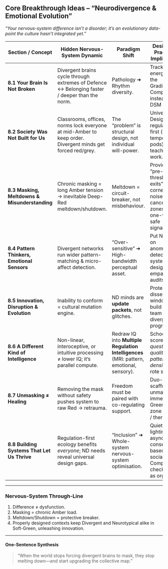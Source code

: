 ## Core Breakthrough Ideas – **“Neurodivergence & Emotional Evolution”**  
_“Your nervous-system difference isn’t a disorder; it’s an evolutionary data-point the culture hasn’t integrated yet.”_

| Section / Concept | Hidden Nervous-System Dynamic | Paradigm Shift | Design or Practice Implication |
|-------------------|--------------------------------|----------------|--------------------------------|
| **8.1 Your Brain Is Not Broken** | Divergent brains cycle through extremes of Defence ↔ Belonging faster / deeper than the norm. | Pathology ➜ Rhythm diversity. | Track energy on the Gradient Compass instead of DSM labels. |
| **8.2 Society Was Not Built for Us** | Classrooms, offices, norms lock everyone at mid-Amber to keep order. Divergent minds get forced red/grey. | The “problem” is structural design, not individual will-power. | Universal Design 2.0: regulate first (lights, tempo, rest pods), then teach/ work. |
| **8.3 Masking, Meltdowns & Misunderstanding** | Chronic masking = long Amber tension → inevitable Deep-Red meltdown/shutdown. | Meltdown = circuit-breaker, not misbehaviour. | Provide “pre-threshold exits”: stim corners, noise-cancel zones, one-word safe signals. |
| **8.4 Pattern Thinkers, Emotional Sensors** | Divergent networks run wider pattern-matching & micro-affect detection. | “Over-sensitive” ➜ High-bandwidth perceptual asset. | Put ND folk on anomaly-detection, systems design, empathy audits. |
| **8.5 Innovation, Disruption & Evolution** | Inability to conform = cultural mutation engine. | ND minds are **update packets**, not glitches. | Protect dissent windows; build “red-team by divergence” programs. |
| **8.6 A Different Kind of Intelligence** | Non-linear, interoceptive, or intuitive processing ≠ lower IQ; it’s parallel compute. | Redraw IQ into **Multiple Regulation Intelligences** (MRI: pattern, emotional, sensory). | Schools score *question quality* and *pattern density*, not rote speed. |
| **8.7 Unmasking ≠ Healing** | Removing the mask without safety pushes system to raw Red → retrauma. | Freedom must be paired with co-regulating support. | Duo-scaffold: unmask + immediate Green-zone buddy / therapist. |
| **8.8 Building Systems That Let Us Thrive** | Regulation-first ecology benefits *everyone*; ND needs reveal universal design gaps. | “Inclusion” ➜ Whole-system nervous-system optimisation. | Quiet lighting, async work, consent-based socialising, Compass check-ins as org KPI. |

---

### Nervous-System Through-Line  
1. Difference ≠ dysfunction.  
2. Masking = chronic Amber load.  
3. Meltdown/Shutdown = protective breaker.  
4. Properly designed contexts keep Divergent and Neurotypical alike in Soft-Green, unleashing innovation.

---

#### One-Sentence Synthesis  
> “When the world stops forcing divergent brains to mask, they stop melting down—and start upgrading the collective map.”